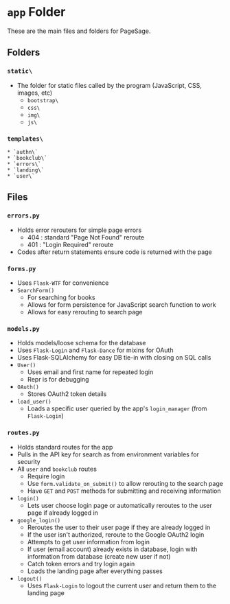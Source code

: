 # `app` Folder #

These are the main files and folders for PageSage.


## Folders ##

### `static\` ###
* The folder for static files called by the program (JavaScript, CSS, images, etc)
	* `bootstrap\`
	* `css\`
	* `img\`
	* `js\`

### `templates\` ###
	* `authn\`
	* `bookclub\`
	* `errors\`
	* `landing\`
	* `user\`

## Files ##

### `errors.py` ###
* Holds error rerouters for simple page errors
	* 404 : standard "Page Not Found" reroute
	* 401 : "Login Required" reroute
* Codes after return statements ensure code is returned with the page

### `forms.py` ###
* Uses `Flask-WTF` for convenience
* `SearchForm()`
	* For searching for books
	* Allows for form persistence for JavaScript search function to work
	* Allows for easy rerouting to search page

### `models.py` ###
* Holds models/loose schema for the database
* Uses `Flask-Login` and `Flask-Dance` for mixins for OAuth
* Uses Flask-SQLAlchemy for easy DB tie-in with closing on SQL calls
* `User()`
	* Uses email and first name for repeated login
	* Repr is for debugging
* `OAuth()`
	* Stores OAuth2 token details
* `load_user()`
	* Loads a specific user queried by the app's `login_manager` (from `Flask-Login`)

### `routes.py` ###
* Holds standard routes for the app
* Pulls in the API key for search as from environment variables for security
* All `user` and `bookclub` routes
	* Require login
	* Use `form.validate_on_submit()` to allow rerouting to the search page
	* Have `GET` and `POST` methods for submitting and receiving information
* `login()`
	* Lets user choose login page or automatically reroutes to the user page if already logged in
* `google_login()`
	* Reroutes the user to their user page if they are already logged in
	* If the user isn't authorized, reroute to the Google OAuth2 login
	* Attempts to get user information from login
	* If user (email account) already exists in database, login with information from database (create new user if not)
	* Catch token errors and try login again
	* Loads the landing page after everything passes
* `logout()`
	* Uses `Flask-Login` to logout the current user and return them to the landing page
